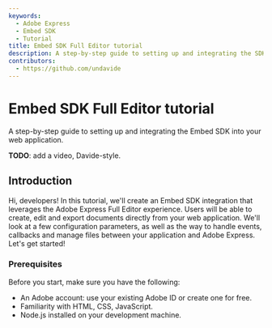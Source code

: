 ```yaml
---
keywords:
  - Adobe Express
  - Embed SDK
  - Tutorial
title: Embed SDK Full Editor tutorial
description: A step-by-step guide to setting up and integrating the SDK into your web application.
contributors:
  - https://github.com/undavide
---
```


# Embed SDK Full Editor tutorial

A step-by-step guide to setting up and integrating the Embed SDK into your web application.

**TODO**: add a video, Davide-style.

## Introduction

Hi, developers! In this tutorial, we'll create an Embed SDK integration that leverages the Adobe Express Full Editor experience. Users will be able to create, edit and export documents directly from your web application. We'll look at a few configuration parameters, as well as the way to handle events, callbacks and manage files between your application and Adobe Express. Let's get started!

### Prerequisites

Before you start, make sure you have the following:

- An Adobe account: use your existing Adobe ID or create one for free.
- Familiarity with HTML, CSS, JavaScript.
- Node.js installed on your development machine.
